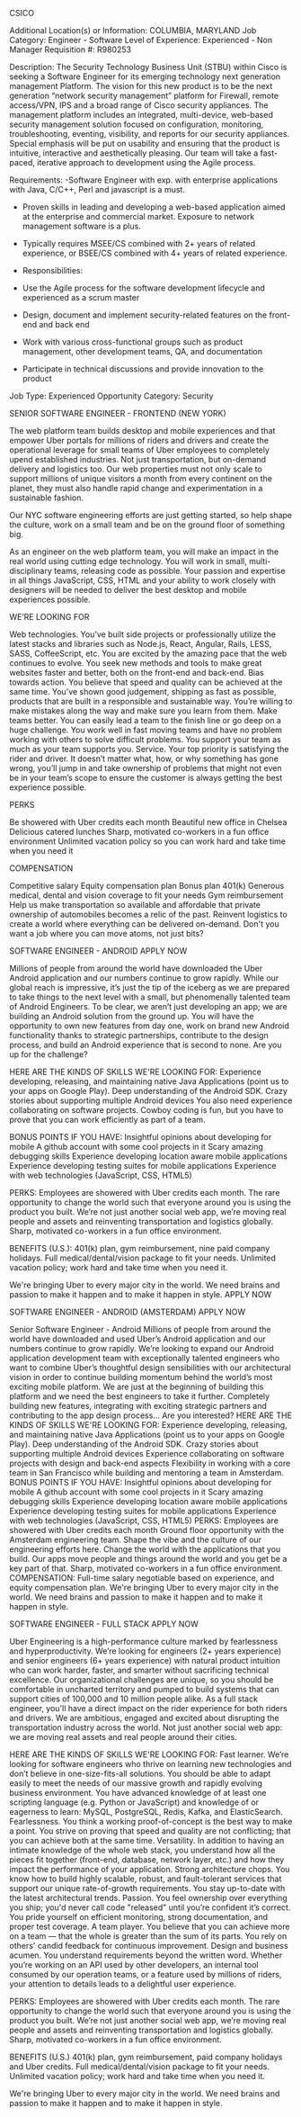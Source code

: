 CSICO

Additional Location(s) or Information: COLUMBIA, MARYLAND
Job Category: Engineer - Software
Level of Experience: Experienced - Non Manager
Requisition #: R980253
 
Description:
The Security Technology Business Unit (STBU) within Cisco is seeking a Software Engineer for its emerging technology next generation management Platform. The vision for this new product is to be the next generation “network security management” platform for Firewall, remote access/VPN, IPS and a broad range of Cisco security appliances. The management platform includes an integrated, multi-device, web-based security management solution focused on configuration, monitoring, troubleshooting, eventing, visibility, and reports for our security appliances. Special emphasis will be put on usability and ensuring that the product is intuitive, interactive and aesthetically pleasing. Our team will take a fast-paced, iterative approach to development using the Agile process. 


Requirements: 
-Software Engineer with exp. with enterprise applications with Java, C/C++, Perl and javascript is a must. 
- Proven skills in leading and developing a web-based application aimed at the enterprise and commercial market. Exposure to network management software is a plus. 
- Typically requires MSEE/CS combined with 2+ years of related experience, or BSEE/CS combined with 4+ years of related experience. 

- Responsibilities: 
- Use the Agile process for the software development lifecycle and experienced as a scrum master 
- Design, document and implement security-related features on the front-end and back end 
- Work with various cross-functional groups such as product management, other development teams, QA, and documentation 
- Participate in technical discussions and provide innovation to the product 
 
Job Type: Experienced
Opportunity Category: Security

SENIOR SOFTWARE ENGINEER - FRONTEND (NEW YORK)
 
The web platform team builds desktop and mobile experiences and that empower Uber portals for millions of riders and drivers and create the operational leverage for small teams of Uber employees to completely upend established industries. Not just transportation, but on-demand delivery and logistics too. Our web properties must not only scale to support millions of unique visitors a month from every continent on the planet, they must also handle rapid change and experimentation in a sustainable fashion.
 
Our NYC software engineering efforts are just getting started, so help shape the culture, work on a small team and be on the ground floor of something big.
 
As an engineer on the web platform team, you will make an impact in the real world using cutting edge technology. You will work in small, multi-disciplinary teams, releasing code as possible. Your passion and expertise in all things JavaScript, CSS, HTML and your ability to work closely with designers will be needed to deliver the best desktop and mobile experiences possible.
 
WE’RE LOOKING FOR
 
Web technologies. You’ve built side projects or professionally utilize the latest stacks and libraries such as Node.js, React, Angular, Rails, LESS, SASS, CoffeeScript, etc. You are excited by the amazing pace that the web continues to evolve. You seek new methods and tools to make great websites faster and better, both on the front-end and back-end.
Bias towards action. You believe that speed and quality can be achieved at the same time. You’ve shown good judgement, shipping as fast as possible, products that are built in a responsible and sustainable way. You’re willing to make mistakes along the way and make sure you learn from them.
Make teams better. You can easily lead a team to the finish line or go deep on a huge challenge. You work well in fast moving teams and have no problem working with others to solve difficult problems. You support your team as much as your team supports you.
Service. Your top priority is satisfying the rider and driver.  It doesn’t matter what, how, or why something has gone wrong, you’ll jump in and take ownership of problems that might not even be in your team’s scope to ensure the customer is always getting the best experience possible.
 
PERKS
 
Be showered with Uber credits each month
Beautiful new office in Chelsea
Delicious catered lunches
Sharp, motivated co-workers in a fun office environment
Unlimited vacation policy so you can work hard and take time when you need it
 
COMPENSATION
 
Competitive salary
Equity compensation plan
Bonus plan
401(k)
Generous medical, dental and vision coverage to fit your needs
Gym reimbursement
Help us make transportation so available and affordable that private ownership of automobiles becomes a relic of the past. Reinvent logistics to create a world where everything can be delivered on-demand. Don't you want a job where you can move atoms, not just bits?


SOFTWARE ENGINEER - ANDROID
APPLY NOW


Millions of people from around the world have downloaded the Uber Android application and our numbers continue to grow rapidly.  While our global reach is impressive, it’s just the tip of the iceberg as we are prepared to take things to the next level with a small, but phenomenally talented team of Android Engineers.
To be clear, we aren’t just developing an app; we are building an Android solution from the ground up. You will have the opportunity to own new features from day one, work on brand new Android functionality thanks to strategic partnerships, contribute to the design process, and build an Android experience that is second to none.
Are you up for the challenge?
 
HERE ARE THE KINDS OF SKILLS WE'RE LOOKING FOR:
Experience developing, releasing, and maintaining native Java Applications (point us to your apps on Google Play).
Deep understanding of the Android SDK.
Crazy stories about supporting multiple Android devices
You also need experience collaborating on software projects. Cowboy coding is fun, but you have to prove that you can work efficiently as part of a team.

 
BONUS POINTS IF YOU HAVE:
Insightful opinions about developing for mobile
A github account with some cool projects in it
Scary amazing debugging skills
Experience developing location aware mobile applications
Experience developing testing suites for mobile applications
Experience with web technologies (JavaScript, CSS, HTML5)
 
PERKS:
Employees are showered with Uber credits each month.
The rare opportunity to change the world such that everyone around you is using the product you built. We’re not just another social web app, we’re moving real people and assets and reinventing transportation and logistics globally.
Sharp, motivated co-workers in a fun office environment.
 
BENEFITS (U.S.):
401(k) plan, gym reimbursement, nine paid company holidays.
Full medical/dental/vision package to fit your needs.
Unlimited vacation policy; work hard and take time when you need it.
 
We're bringing Uber to every major city in the world. We need brains and passion to make it happen and to make it happen in style.
APPLY NOW


SOFTWARE ENGINEER - ANDROID (AMSTERDAM)
APPLY NOW


Senior Software Engineer - Android
Millions of people from around the world have downloaded and used Uber’s Android application and our numbers continue to grow rapidly.  We’re looking to expand our Android application development team with exceptionally talented engineers who want to combine Uber’s thoughtful design sensibilities with our architectural vision in order to continue building momentum behind the world’s most exciting mobile platform.  We are just at the beginning of building this platform and we need the best engineers to take it further.  Completely building new features, integrating with exciting strategic partners and contributing to the app design process… Are you interested?
HERE ARE THE KINDS OF SKILLS WE'RE LOOKING FOR:
Experience developing, releasing, and maintaining native Java Applications (point us to your apps on Google Play).
Deep understanding of the Android SDK.
Crazy stories about supporting multiple Android devices
Experience collaborating on software projects with design and back-end aspects
Flexibility in working with a core team in San Francisco while building and mentoring a team in Amsterdam.
BONUS POINTS IF YOU HAVE:
Insightful opinions about developing for mobile
A github account with some cool projects in it
Scary amazing debugging skills
Experience developing location aware mobile applications
Experience developing testing suites for mobile applications
Experience with web technologies (JavaScript, CSS, HTML5)
PERKS:
Employees are showered with Uber credits each month
Ground floor opportunity with the Amsterdam engineering team.  Shape the vibe and the culture of our engineering efforts here.
Change the world with the applications that you build.  Our apps move people and things around the world and you get be a key part of that.
Sharp, motivated co-workers in a fun office environment.
COMPENSATION:
Full-time salary negotiable based on experience, and equity compensation plan.
We're bringing Uber to every major city in the world. We need brains and passion to make it happen and to make it happen in style.



SOFTWARE ENGINEER - FULL STACK
APPLY NOW


Uber Engineering is a high-performance culture marked by fearlessness and hyperproductivity. We’re looking for engineers (2+ years experience) and senior engineers (6+ years experience) with natural product intuition who can work harder, faster, and smarter without sacrificing technical excellence. Our organizational challenges are unique, so you should be comfortable in uncharted territory and pumped to build systems that can support cities of 100,000 and 10 million people alike.
As a full stack engineer, you'll have a direct impact on the rider experience for both riders and drivers. We are ambitious, engaged and excited about disrupting the transportation industry across the world. Not just another social web app: we are moving real assets and real people around their cities.
 
HERE ARE THE KINDS OF SKILLS WE'RE LOOKING FOR: 
Fast learner. We’re looking for software engineers who thrive on learning new technologies and don’t believe in one-size-fits-all solutions. You should be able to adapt easily to meet the needs of our massive growth and rapidly evolving business environment. You have advanced knowledge of at least one scripting language (e.g. Python or JavaScript) and knowledge of or eagerness to learn: MySQL, PostgreSQL, Redis, Kafka, and ElasticSearch.
Fearlessness. You think a working proof-of-concept is the best way to make a point. You strive on proving that speed and quality are not conflicting; that you can achieve both at the same time.
Versatility. In addition to having an intimate knowledge of the whole web stack, you understand how all the pieces fit together (front-end, database, network layer, etc.) and how they impact the performance of your application.
Strong architecture chops. You know how to build highly scalable, robust, and fault-tolerant services that support our unique rate-of-growth requirements. You stay up-to-date with the latest architectural trends.
Passion. You feel ownership over everything you ship; you'd never call code "released" until you’re confident it’s correct. You pride yourself on efficient monitoring, strong documentation, and proper test coverage.
A team player. You believe that you can achieve more on a team — that the whole is greater than the sum of its parts. You rely on others' candid feedback for continuous improvement.
Design and business acumen. You understand requirements beyond the written word. Whether you’re working on an API used by other developers, an internal tool consumed by our operation teams, or a feature used by millions of riders, your attention to details leads to a delightful user experience.
 
PERKS:
Employees are showered with Uber credits each month.
The rare opportunity to change the world such that everyone around you is using the product you built. We’re not just another social web app, we’re moving real people and assets and reinventing transportation and logistics globally.
Sharp, motivated co-workers in a fun office environment.
 
BENEFITS (U.S.)
401(k) plan, gym reimbursement, paid company holidays and Uber credits.
Full medical/dental/vision package to fit your needs.
Unlimited vacation policy; work hard and take time when you need it.
 
We're bringing Uber to every major city in the world. We need brains and passion to make it happen and to make it happen in style.